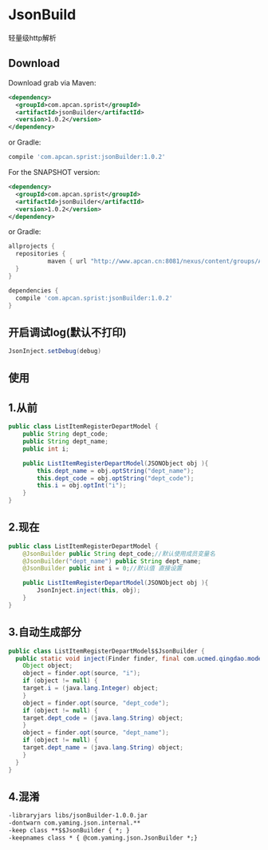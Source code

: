 # JsonBuild
轻量级http解析

Download
--------

Download grab via Maven:
```xml
<dependency>
  <groupId>com.apcan.sprist</groupId>
  <artifactId>jsonBuilder</artifactId>
  <version>1.0.2</version>
</dependency>
```
or Gradle:
```groovy
compile 'com.apcan.sprist:jsonBuilder:1.0.2'
```

For the SNAPSHOT version:
```xml
<dependency>
  <groupId>com.apcan.sprist</groupId>
  <artifactId>jsonBuilder</artifactId>
  <version>1.0.2</version>
</dependency>
```
or Gradle:
```groovy
allprojects {
  repositories {
           maven { url "http://www.apcan.cn:8081/nexus/content/groups/AndroidSnapshot/" }
  }
}
```
```groovy
dependencies {
  compile 'com.apcan.sprist:jsonBuilder:1.0.2'
}
```
 

开启调试log(默认不打印)
--------

```java
JsonInject.setDebug(debug)
```

使用
--------

1.从前
--------

```java
public class ListItemRegisterDepartModel {
    public String dept_code;
    public String dept_name;
    public int i;

    public ListItemRegisterDepartModel(JSONObject obj ){
        this.dept_name = obj.optString("dept_name");
        this.dept_code = obj.optString("dept_code");
        this.i = obj.optInt("i");
    }
}
```

2.现在
--------

```java
public class ListItemRegisterDepartModel {
    @JsonBuilder public String dept_code;//默认使用成员变量名
    @JsonBuilder("dept_name") public String dept_name;
    @JsonBuilder public int i = 0;//默认值 直接设置

    public ListItemRegisterDepartModel(JSONObject obj ){
        JsonInject.inject(this, obj);
    }
}
```

3.自动生成部分
--------

```java
public class ListItemRegisterDepartModel$$JsonBuilder {
  public static void inject(Finder finder, final com.ucmed.qingdao.model.ListItemRegisterDepartModel target, JSONObject source) {
    Object object;
    object = finder.opt(source, "i");
    if (object != null) {
    target.i = (java.lang.Integer) object;
    }
    object = finder.opt(source, "dept_code");
    if (object != null) {
    target.dept_code = (java.lang.String) object;
    }
    object = finder.opt(source, "dept_name");
    if (object != null) {
    target.dept_name = (java.lang.String) object;
    }
  }
}
```

4.混淆
-----------

```xml
-libraryjars libs/jsonBuilder-1.0.0.jar
-dontwarn com.yaming.json.internal.**
-keep class **$$JsonBuilder { *; }
-keepnames class * { @com.yaming.json.JsonBuilder *;}
```




